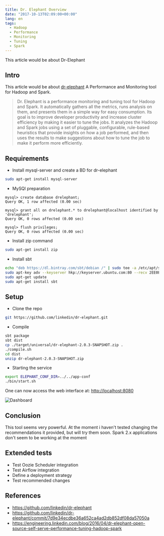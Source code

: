 ```yaml
---
title: Dr. Elephant Overview
date: "2017-10-13T02:09:00+00:00"
lang: en
tags:
  - Hadoop
  - Performance
  - Monitoring
  - Tuning
  - Spark
---
```


This article would be about  Dr-Elephant

## Intro ##

This article would be about [dr-elephant](https://github.com/linkedin/dr-elephant) A Performance and Monitoring tool for Hadoop and Spark.

> Dr. Elephant is a performance monitoring and tuning tool for Hadoop and Spark. It automatically gathers all the metrics, runs analysis on them, and presents them in a simple way for easy consumption. Its goal is to improve developer productivity and increase cluster efficiency by making it easier to tune the jobs. It analyzes the Hadoop and Spark jobs using a set of pluggable, configurable, rule-based heuristics that provide insights on how a job performed, and then uses the results to make suggestions about how to tune the job to make it perform more efficiently.

## Requirements ##

* Install mysql-server and create a BD for dr-elephant

```sh
sudo apt-get install mysql-server 
```

* MySQl preparation

```mysql
mysql> create database drelephant;
Query OK, 1 row affected (0.00 sec)

mysql> grant all on drelephant.* to drelephant@localhost identified by 'drelephant';
Query OK, 0 rows affected (0.00 sec)

mysql> flush privileges;
Query OK, 0 rows affected (0.00 sec)
```

* Install zip command

```sh
sudo apt-get install zip
```

* Install sbt

```sh
echo "deb https://dl.bintray.com/sbt/debian /" | sudo tee -a /etc/apt/sources.list.d/sbt.list
sudo apt-key adv --keyserver hkp://keyserver.ubuntu.com:80 --recv 2EE0EA64E40A89B84B2DF73499E82A75642AC823
sudo apt-get update
sudo apt-get install sbt
```

## Setup ##

* Clone the repo

```sh
git https://github.com/linkedin/dr-elephant.git
```

* Compile

```sh
sbt package
sbt dist
cp ./target/universal/dr-elephant-2.0.3-SNAPSHOT.zip .
./compile.sh
cd dist
unzip dr-elephant-2.0.3-SNAPSHOT.zip
```

* Starting the service

```sh
export ELEPHANT_CONF_DIR=../../app-conf
./bin/start.sh 
```

One can now access the web interface at: <http://localhost:8080>

![Dashboard](/images/DrElephant-2-dashboard.jpg)

## Conclusion ##

This tool seems very powerful. At the moment i haven't tested changing the recommendations it provided, but will try them soon. Spark 2.x applications don't seem to be working at the moment

## Extended tests ##

* Test Oozie Scheduler integration
* Test Airflow integration
* Define a deployment strategy
* Test recommended changes

## References ##

* <https://github.com/linkedin/dr-elephant>
* <https://github.com/linkedin/dr-elephant/commit/7d9e34ecdbe36a652ca4ad2db852df08da57050a>
* <https://engineering.linkedin.com/blog/2016/04/dr-elephant-open-source-self-serve-performance-tuning-hadoop-spark>
